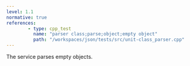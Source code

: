 ```yaml
---
level: 1.1
normative: true
references:
        - type: cpp_test
          name: "parser class;parse;object;empty object"
          path: "/workspaces/json/tests/src/unit-class_parser.cpp"
---
```


The service parses empty objects.